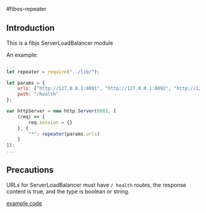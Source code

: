 #fibos-repeater

## Introduction

This is a fibjs ServerLoadBalancer module

An example:

```javascript
...
let repeater = require("../lib/");

let params = {
	urls: ["http://127.0.0.1:8091", "http://127.0.0.1:8092", "http://127.0.0.1:8093"],
	path: "/health"
};

var httpServer = new http.Server(8081, [
	(req) => {
		req.session = {}
	}, {
		"*": repeater(params.urls)
	}
]);
...
```

## Precautions

URLs for ServerLoadBalancer must have `/ health` routes, the response content is true, and the type is boolean or string.

[example code](./examples/index.js)